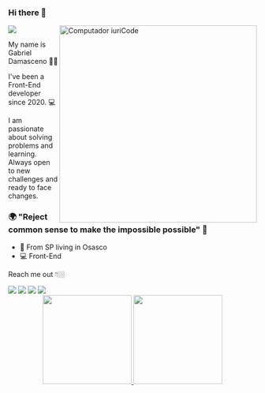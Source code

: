 ### Hi there 👋
![](https://komarev.com/ghpvc/?username=Gabriel-Damas)
<img src="https://raw.githubusercontent.com/MicaelliMedeiros/micaellimedeiros/master/image/computer-illustration.png" min-width="400px" max-width="400px" width="400px" align="right" alt="Computador iuriCode">

My name is Gabriel Damasceno 👨‍💻

I've been a Front-End developer since 2020. 💻

I am passionate about solving problems and learning. Always open to new challenges and ready to face changes.

### 🌍 "Reject common sense to make the impossible possible" 🧠

- 📍 From SP living in Osasco
-  💻 Front-End 

Reach me out 👇🏼

<div> 
  <a href="https://www.youtube.com/channel/UCpiX8i2bfYBDEDxT-9QDlUQ" target="_blank"><img src="https://img.shields.io/badge/YouTube-FF0000?style=for-the-badge&logo=youtube&logoColor=white" target="_blank"></a>
  <a href="https://www.instagram.com/gabriellldamasceno" target="_blank"><img src="https://img.shields.io/badge/-Instagram-%23E4405F?style=for-the-badge&logo=instagram&logoColor=white" target="_blank"></a>
  <a href="https://api.whatsapp.com/send?phone=5511989403472&text=Olá, Tudo bem ?" target="_blank"><img src="https://img.shields.io/badge/WhatsApp-25D366?style=for-the-badge&logo=whatsapp&logoColor=white" target="_blank"></a>
  <a href="https://www.linkedin.com/in/gabriel-damasceno-rodrigues-566428250/" target="_blank"><img src="https://img.shields.io/badge/-LinkedIn-%230077B5?style=for-the-badge&logo=linkedin&logoColor=white" target="_blank"></a> 
 
</div>

<div align="center">
  <a href="https://github.com/Gabriel-Damas">
    <img height="180em" src="https://github-readme-stats.vercel.app/api?username=Gabriel-Damas&count_private=true&include_all_commits=true&show_icons=true&theme=dracula&hide_border=false&show_owner=true"/>
    <img height="180em" src="https://github-readme-stats.vercel.app/api/top-langs/?username=Gabriel-Damas&theme=dracula&hide_border=false&&layout=compact"/>
  </a>
</div>


